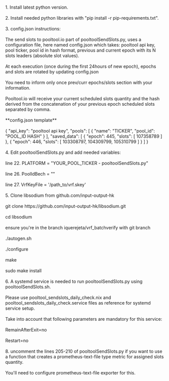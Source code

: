 <br/>
1. Install latest python version.
<br/><br/>
2. Install needed python libraries with "pip install -r pip-requirements.txt".
<br/><br/>
3. config.json instructions:
<br/><br/>
The send slots to pooltool.io part of pooltoolSendSlots.py, uses a configuration file, here named config.json which takes: pooltool api key, pool ticker, pool id in hash format, previous and current epoch with its N slots leaders (absolute slot values).
<br/><br/>
At each execution (once during the first 24hours of new epoch), epochs and slots are rotated by updating config.json 
<br/><br/>
You need to inform only once prev/curr epochs/slots section with your information.
<br/><br/>
Pooltool.io will receive your current scheduled slots quantity and the hash derived from the concatenation of your previous epoch scheduled slots separated by comma.
<br/><br/>
**config.json template**
<br/><br/>
{
    "api_key": "pooltool api key",
    "pools": [
        {
            "name": "TICKER",
            "pool_id": "POOL_ID HASH"
        }
    ],
    "saved_data": [
        {
            "epoch": 445,
            "slots": [
                107358789
            ]
        },
        {
            "epoch": 446,
            "slots": [
                103308797,
                104309799,
                105310799
            ]
        }
    ]
}
<br/><br/>
4. Edit pooltoolSendSlots.py and add needed variables:
<br/><br/>
line 22.  PLATFORM = "YOUR_POOL_TICKER - pooltoolSendSlots.py"
<br/><br/>
line 26.  PoolIdBech    = ""
<br/><br/>
line 27.  VrfKeyFile    = '/path_to/vrf.skey'
<br/><br/>
5. Clone libsodium from github.com/input-output-hk
<br/><br/>
git clone https://github.com/input-output-hk/libsodium.git
<br/><br/>
cd libsodium
<br/><br/>
ensure you're in the branch iquerejeta/vrf_batchverify with git branch
<br/><br/>
./autogen.sh
<br/><br/>
./configure
<br/><br/>
make
<br/><br/>
sudo make install
<br/><br/>
6. A systemd service is needed to run pooltoolSendSlots.py using pooltoolSendSlots.sh.
<br/><br/>
Please use pooltool_sendslots_daily_check.nix and pooltool_sendslots_daily_check.service files as reference for systemd service setup.
<br/><br/>
Take into account that following parameters are mandatory for this service:
<br/><br/>
RemainAfterExit=no
<br/><br/>
Restart=no
<br/><br/>
8. uncomment the lines 205-210 of pooltoolSendSlots.py if you want to use a function that creates a prometheus-text-file type metric for assigned slots quantity.
<br/><br/>
You'll need to configure prometheus-text-file exporter for this.
<br/><br/>
